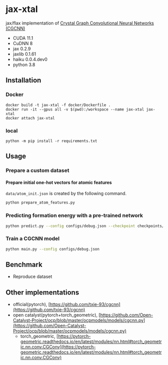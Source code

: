 # jax-xtal
jax/flax implementation of [Crystal Graph Convolutional Neural Networks (CGCNN)](https://journals.aps.org/prl/abstract/10.1103/PhysRevLett.120.145301)

- CUDA 11.1
- CuDNN 8
- jax 0.2.9
- jaxlib 0.1.61
- haiku 0.0.4.dev0
- python 3.8

## Installation

### Docker
```shell
docker build -t jax-xtal -f docker/Dockerfile .
docker run -it --gpus all -v $(pwd):/workspace --name jax-xtal jax-xtal
docker attach jax-xtal
```

### local
```shell
python -m pip install -r requirements.txt
```

## Usage

### Prepare a custom dataset

#### Prepare initial one-hot vectors for atomic features
`data/atom_init.json` is created by the following command.
```bash
python prepare_atom_features.py
```

### Predicting formation energy with a pre-trained network
```bash
python predict.py --config configs/debug.json --checkpoint checkpoints/checkpoint_30.flax --structures_dir data/structures_dummy --output out.csv
```

### Train a CGCNN model
```bash
python main.py --config configs/debug.json
```

## Benchmark
- Reproduce dataset

## Other implementations
- official(pytorch), [https://github.com/txie-93/cgcnn](https://github.com/txie-93/cgcnn)
- open catalyst(pytorch+torch_geometric), [https://github.com/Open-Catalyst-Project/ocp/blob/master/ocpmodels/models/cgcnn.py](https://github.com/Open-Catalyst-Project/ocp/blob/master/ocpmodels/models/cgcnn.py)
    - torch_geometric, [https://pytorch-geometric.readthedocs.io/en/latest/modules/nn.html#torch_geometric.nn.conv.CGConv](https://pytorch-geometric.readthedocs.io/en/latest/modules/nn.html#torch_geometric.nn.conv.CGConv)
